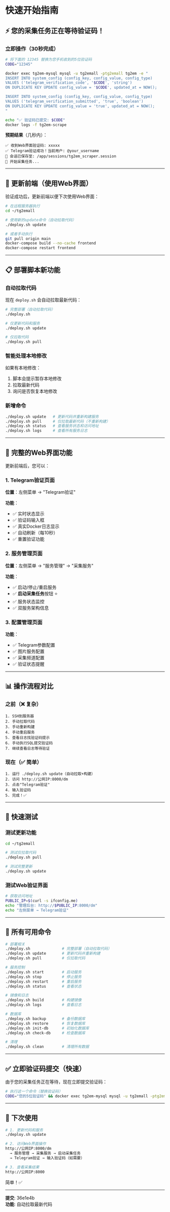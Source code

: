# 快速开始指南

## ⚡ 您的采集任务正在等待验证码！

### 立即操作（30秒完成）

```bash
# 将下面的 12345 替换为您手机收到的5位验证码
CODE="12345"

docker exec tg2em-mysql mysql -u tg2emall -ptg2emall tg2em -e "
INSERT INTO system_config (config_key, config_value, config_type) 
VALUES ('telegram_verification_code', '$CODE', 'string')
ON DUPLICATE KEY UPDATE config_value = '$CODE', updated_at = NOW();

INSERT INTO system_config (config_key, config_value, config_type) 
VALUES ('telegram_verification_submitted', 'true', 'boolean')
ON DUPLICATE KEY UPDATE config_value = 'true', updated_at = NOW();
"

echo "✅ 验证码已提交: $CODE"
docker logs -f tg2em-scrape
```

**预期结果**（几秒内）：
```
✅ 收到Web界面验证码: xxxxx
✅ Telegram验证成功！当前用户: @your_username
📁 会话已保存至: /app/sessions/tg2em_scraper.session
🚀 开始采集任务...
```

---

## 🔄 更新前端（使用Web界面）

验证成功后，更新前端以便下次使用Web界面：

```bash
# 在远程服务器执行
cd ~/tg2emall

# 使用新的update命令（自动拉取代码）
./deploy.sh update

# 或者手动执行
git pull origin main
docker-compose build --no-cache frontend
docker-compose restart frontend
```

---

## 📋 部署脚本新功能

### 自动拉取代码

现在 `deploy.sh` 会自动拉取最新代码：

```bash
# 完整部署（自动拉取代码）
./deploy.sh

# 仅更新代码和服务
./deploy.sh update

# 仅拉取代码
./deploy.sh pull
```

### 智能处理本地修改

如果有本地修改：
1. 脚本会提示暂存本地修改
2. 拉取最新代码
3. 询问是否恢复本地修改

### 新增命令

```bash
./deploy.sh update   # 更新代码并重新构建服务
./deploy.sh pull     # 仅拉取最新代码（不重新构建）
./deploy.sh status   # 查看服务状态和访问地址
./deploy.sh logs     # 查看所有服务日志
```

---

## 🎯 完整的Web界面功能

更新前端后，您可以：

### 1. Telegram验证页面

**位置**：左侧菜单 → "Telegram验证"

**功能**：
- ✅ 实时状态显示
- ✅ 验证码输入框
- ✅ 真实Docker日志显示
- ✅ 自动刷新（每10秒）
- ✅ 重置验证功能

### 2. 服务管理页面

**位置**：左侧菜单 → "服务管理" → "采集服务"

**功能**：
- ✅ 启动/停止/重启服务
- ✅ **启动采集任务**按钮 ⭐
- ✅ 服务状态监控
- ✅ 双服务架构信息

### 3. 配置管理页面

**功能**：
- ✅ Telegram参数配置
- ✅ 图片服务配置
- ✅ 采集频道配置
- ✅ 验证状态提醒

---

## 📊 操作流程对比

### 之前（❌ 复杂）

```
1. SSH到服务器
2. 手动拉取代码
3. 手动重新构建
4. 手动重启服务
5. 查看日志找验证码提示
6. 手动执行SQL提交验证码
7. 继续查看日志等待验证
```

### 现在（✅ 简单）

```
1. 运行 ./deploy.sh update（自动拉取+构建）
2. 访问 http://公网IP:8000/dm
3. 点击"Telegram验证"
4. 输入验证码
5. 完成！✅
```

---

## 🧪 快速测试

### 测试更新功能

```bash
cd ~/tg2emall

# 测试仅拉取代码
./deploy.sh pull

# 测试完整更新
./deploy.sh update
```

### 测试Web验证界面

```bash
# 获取访问地址
PUBLIC_IP=$(curl -s ifconfig.me)
echo "管理后台: http://$PUBLIC_IP:8000/dm"
echo "左侧菜单 → Telegram验证"
```

---

## 📝 所有可用命令

```bash
# 部署相关
./deploy.sh              # 完整部署（自动拉取代码）
./deploy.sh update       # 更新代码并重新构建
./deploy.sh pull         # 仅拉取代码

# 服务控制
./deploy.sh start        # 启动服务
./deploy.sh stop         # 停止服务
./deploy.sh restart      # 重启服务
./deploy.sh status       # 查看状态

# 镜像和日志
./deploy.sh build        # 构建镜像
./deploy.sh logs         # 查看日志

# 数据库
./deploy.sh backup       # 备份数据库
./deploy.sh restore      # 恢复数据库
./deploy.sh init-db      # 初始化数据库
./deploy.sh check-db     # 检查数据库

# 清理
./deploy.sh clean        # 清理所有数据
```

---

## ✅ 立即验证码提交（快速）

由于您的采集任务正在等待，现在立即提交验证码：

```bash
# 执行这一个命令（替换验证码）
CODE="您的5位验证码" && docker exec tg2em-mysql mysql -u tg2emall -ptg2emall tg2em -e "INSERT INTO system_config (config_key, config_value, config_type) VALUES ('telegram_verification_code', '$CODE', 'string') ON DUPLICATE KEY UPDATE config_value = '$CODE', updated_at = NOW(); INSERT INTO system_config (config_key, config_value, config_type) VALUES ('telegram_verification_submitted', 'true', 'boolean') ON DUPLICATE KEY UPDATE config_value = 'true', updated_at = NOW();" && echo "✅ 验证码已提交" && docker logs -f tg2em-scrape
```

---

## 🎯 下次使用

```bash
# 1. 更新代码和服务
./deploy.sh update

# 2. 访问Web界面操作
http://公网IP:8000/dm
  → 服务管理 → 采集服务 → 启动采集任务
  → Telegram验证 → 输入验证码（如需要）

# 3. 查看采集结果
http://公网IP:8000
```

简单！✅

---

**提交**: 36e1e4b  
**功能**: 自动拉取最新代码

